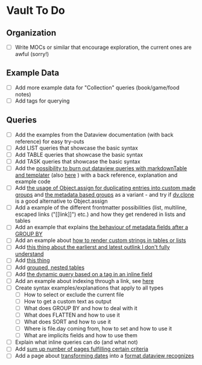 # Vault To Do

## Organization

- [ ] Write MOCs or similar that encourage exploration, the current ones are awful (sorry!)

## Example Data
- [ ] Add more example data for "Collection" queries (book/game/food notes)
- [ ] Add tags for querying

## Queries
- [ ] Add the examples from the Dataview documentation (with back reference) for easy try-outs
- [ ] Add LIST queries that showcase the basic syntax
- [ ] Add TABLE queries that showcase the basic syntax
- [ ] Add TASK queries that showcase the basic syntax
- [ ] Add the [possibility to burn out dataview queries with markdownTable and templater](https://github.com/blacksmithgu/obsidian-dataview/discussions/1241) (also [here](https://forum.obsidian.md/t/dataviewjs-snippet-showcase/17847/225) ) with a back reference, explanation and example code
- [ ] Add [the usage of Object.assign for duplicating entries into custom made groups](https://discord.com/channels/686053708261228577/875721010144477204/1003404078233178263) and [the metadata based groups](https://discord.com/channels/686053708261228577/875721010144477204/1005498669719638119) as a variant - and try if [dv.clone](https://blacksmithgu.github.io/obsidian-dataview/api/code-reference/#dvclonevalue) is a good alternative to Object.assign
- [ ] Add a example of the different frontmatter possibilities (list, multiline, escaped links ("[[link]]") etc.) and how they get rendered in lists and tables
- [ ] Add an example that explains [the behaviour of metadata fields after a GROUP BY](https://discord.com/channels/686053708261228577/875721010144477204/1004654445348532234)
- [ ] Add an example about [how to render custom strings in tables or lists](https://discord.com/channels/686053708261228577/875721010144477204/1004658573009227836)
- [ ] Add [this thing about the earlierst and latest outlink I don't fully understand](https://discord.com/channels/686053708261228577/875721010144477204/1004254235812184124)
- [ ] Add [this thing](https://discord.com/channels/686053708261228577/875721010144477204/1003433672780808212)
- [ ] Add [grouped, nested tables](https://discord.com/channels/686053708261228577/875721010144477204/1002958739705438288)
- [ ] Add [the dynamic query based on a tag in an inline field](https://discord.com/channels/@me/973972301127249950/1001569802629951640)
- [ ] Add an example about indexing through a link, see [here](https://discord.com/channels/686053708261228577/875721010144477204/1006970754375614635) 
- [ ] Create  syntax examples/explanations that apply to all types
	- [ ] How to select or exclude the current file
	- [ ] How to get a custom text as output
	- [ ] What does GROUP BY and how to deal with it
	- [ ] What does FLATTEN and how to use it
	- [ ] What does SORT and how to use it
	- [ ] Where is file.day coming from, how to set and how to use it
	- [ ] What are implicits fields and how to use them
 - [ ] Explain what inline queries can do (and what not)
 - [ ] Add [sum up number of pages fulfilling certain criteria](https://discord.com/channels/686053708261228577/875721010144477204/1010262245755858994)
 - [ ] Add a page about [transforming dates](https://discord.com/channels/686053708261228577/875721010144477204/1011564039639404584) into a [format dataview recognizes](https://blacksmithgu.github.io/obsidian-dataview/data-annotation/#field-types)
